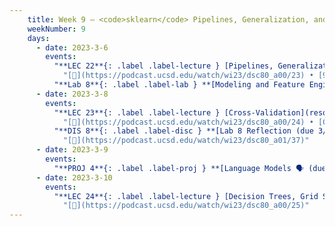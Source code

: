 ```yaml
---
    title: Week 9 – <code>sklearn</code> Pipelines, Generalization, and Cross-Validation
    weekNumber: 9
    days:
      - date: 2023-3-6
        events:
          "**LEC 22**{: .label .label-lecture } [Pipelines, Generalization](resources/lectures/lec22/lec22.html)":
            "[🎥](https://podcast.ucsd.edu/watch/wi23/dsc80_a00/23) • [9.2](https://notes.dsc80.com/content/09/data-pipelines.html), [10.2](https://notes.dsc80.com/content/10/model-building.html), [11.2](https://notes.dsc80.com/content/11/fitting-prediction.html)"
          "**Lab 8**{: .label .label-lab } **[Modeling and Feature Engineering (due 3/6)](https://github.com/dsc-courses/dsc80-2023-wi/blob/master/labs/08-features/lab.ipynb)**":
      - date: 2023-3-8
        events:
          "**LEC 23**{: .label .label-lecture } [Cross-Validation](resources/lectures/lec23/lec23.html)":
            "[🎥](https://podcast.ucsd.edu/watch/wi23/dsc80_a00/24) • [Ch. 11.2](https://notes.dsc80.com/content/11/fitting-prediction.html)"
          "**DIS 8**{: .label .label-disc } **[Lab 8 Reflection (due 3/11)](https://www.gradescope.com/courses/478969/assignments/2727911)**":
            "[🎥](https://podcast.ucsd.edu/watch/wi23/dsc80_a01/37)"
      - date: 2023-3-9
        events:
          "**PROJ 4**{: .label .label-proj } **[Language Models 🗣 (due 3/9)](https://github.com/dsc-courses/dsc80-2023-wi/blob/master/projects/04-language_models/project.ipynb)**":
      - date: 2023-3-10
        events:
          "**LEC 24**{: .label .label-lecture } [Decision Trees, Grid Search, Multicollinearity](resources/lectures/lec24/lec24.html)":     
            "[🎥](https://podcast.ucsd.edu/watch/wi23/dsc80_a00/25)"           
---
```

